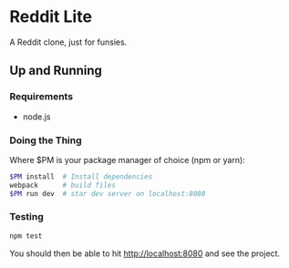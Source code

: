 # Reddit Lite  
A Reddit clone, just for funsies.

## Up and Running
### Requirements
- node.js


### Doing the Thing
Where $PM is your package manager of choice (npm or yarn):
``` bash
$PM install  # Install dependencies
webpack      # build files
$PM run dev  # star dev server on localhost:8080
```

### Testing
```bash
npm test
```

You should then be able to hit [http://localhost:8080](http://localhost:8080) and see the project.
